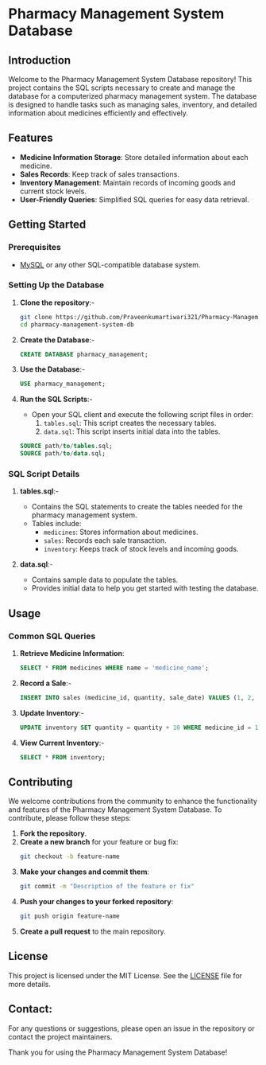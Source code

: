 # Pharmacy Management System Database

## Introduction

Welcome to the Pharmacy Management System Database repository! This project contains the SQL scripts necessary to create and manage the database for a computerized pharmacy management system. The database is designed to handle tasks such as managing sales, inventory, and detailed information about medicines efficiently and effectively.

## Features

- **Medicine Information Storage**: Store detailed information about each medicine.
- **Sales Records**: Keep track of sales transactions.
- **Inventory Management**: Maintain records of incoming goods and current stock levels.
- **User-Friendly Queries**: Simplified SQL queries for easy data retrieval.

## Getting Started

### Prerequisites

- [MySQL](https://www.mysql.com/) or any other SQL-compatible database system.

### Setting Up the Database

1. **Clone the repository**:-
   ```bash
   git clone https://github.com/Praveenkumartiwari321/Pharmacy-Management-System.git
   cd pharmacy-management-system-db
   ```

2. **Create the Database**:-
   ```sql
   CREATE DATABASE pharmacy_management;
   ```

3. **Use the Database**:-
   ```sql
   USE pharmacy_management;
   ```

4. **Run the SQL Scripts**:-
   - Open your SQL client and execute the following script files in order:
     1. `tables.sql`: This script creates the necessary tables.
     2. `data.sql`: This script inserts initial data into the tables.

   ```sql
   SOURCE path/to/tables.sql;
   SOURCE path/to/data.sql;
   ```

### SQL Script Details

1. **tables.sql**:-
   - Contains the SQL statements to create the tables needed for the pharmacy management system.
   - Tables include:
     - `medicines`: Stores information about medicines.
     - `sales`: Records each sale transaction.
     - `inventory`: Keeps track of stock levels and incoming goods.

2. **data.sql**:-
   - Contains sample data to populate the tables.
   - Provides initial data to help you get started with testing the database.

## Usage

### Common SQL Queries

1. **Retrieve Medicine Information**:
   ```sql
   SELECT * FROM medicines WHERE name = 'medicine_name';
   ```

2. **Record a Sale**:-
   ```sql
   INSERT INTO sales (medicine_id, quantity, sale_date) VALUES (1, 2, '2024-05-21');
   ```

3. **Update Inventory**:-
   ```sql
   UPDATE inventory SET quantity = quantity + 10 WHERE medicine_id = 1;
   ```

4. **View Current Inventory**:-
   ```sql
   SELECT * FROM inventory;
   ```

## Contributing

We welcome contributions from the community to enhance the functionality and features of the Pharmacy Management System Database. To contribute, please follow these steps:

1. **Fork the repository**.
2. **Create a new branch** for your feature or bug fix:
   ```bash
   git checkout -b feature-name
   ```
3. **Make your changes and commit them**:
   ```bash
   git commit -m "Description of the feature or fix"
   ```
4. **Push your changes to your forked repository**:
   ```bash
   git push origin feature-name
   ```
5. **Create a pull request** to the main repository.

## License

This project is licensed under the MIT License. See the [LICENSE](LICENSE) file for more details.

## Contact:

For any questions or suggestions, please open an issue in the repository or contact the project maintainers.

Thank you for using the Pharmacy Management System Database!
